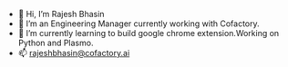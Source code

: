 - 👋 Hi, I’m Rajesh Bhasin
- 👀 I’m an Engineering Manager currently working with Cofactory.
- 🌱 I’m currently learning to build google chrome extension.Working on Python and Plasmo.
- 📫 rajeshbhasin@cofactory.ai

<!---
rajesh-cofactory/rajesh-cofactory is a ✨ special ✨ repository because its `README.md` (this file) appears on your GitHub profile.
You can click the Preview link to take a look at your changes.
--->
